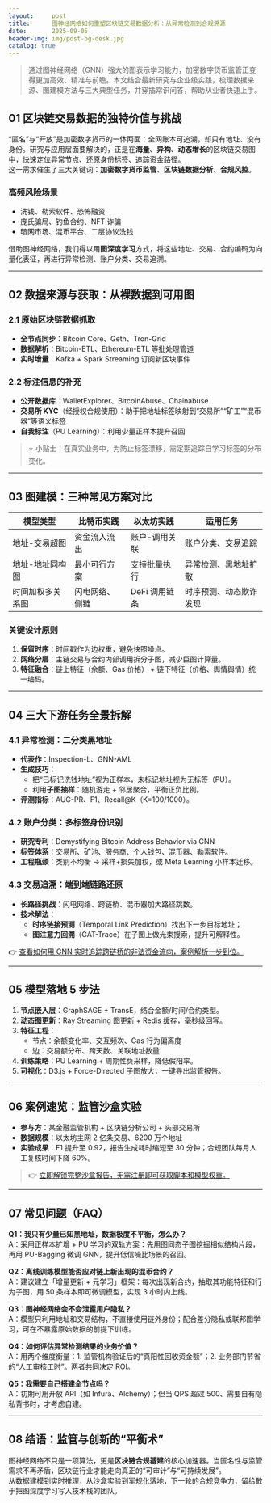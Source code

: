 ```yaml
---
layout:     post
title:      图神经网络如何重塑区块链交易数据分析：从异常检测到合规溯源
date:       2025-09-05
header-img: img/post-bg-desk.jpg
catalog: true
---
```


> 通过图神经网络（GNN）强大的图表示学习能力，加密数字货币监管正变得更加高效、精准与前瞻。本文结合最新研究与企业级实践，梳理数据来源、图建模方法与三大典型任务，并穿插常识问答，帮助从业者快速上手。

## 01 区块链交易数据的独特价值与挑战
“匿名”与“开放”是加密数字货币的一体两面：全网账本可追溯，却只有地址、没有身份。研究与应用层面要解决的，正是在**海量**、**异构**、**动态增长**的区块链交易图中，快速定位异常节点、还原身份标签、追踪资金路径。  
这一需求催生了三大关键词：**加密数字货币监管**、**区块链数据分析**、**合规风控**。

### 高频风险场景
- 洗钱、勒索软件、恐怖融资  
- 庞氏骗局、钓鱼合约、NFT 诈骗  
- 暗网市场、混币平台、二层协议洗钱

借助图神经网络，我们得以用**图深度学习**方式，将这些地址、交易、合约编码为向量化表征，再进行异常检测、账户分类、交易追溯。

---

## 02 数据来源与获取：从裸数据到可用图

### 2.1 原始区块链数据抓取
- **全节点同步**：Bitcoin Core、Geth、Tron-Grid  
- **数据解析**：Bitcoin-ETL、Ethereum-ETL 等批处理管道  
- **实时增量**：Kafka + Spark Streaming 订阅新区块事件

### 2.2 标注信息的补充
- **公开数据库**：WalletExplorer、BitcoinAbuse、Chainabuse  
- **交易所 KYC**（经授权合规使用）：助于把地址标签映射到“交易所”“矿工”“混币器”等语义标签  
- **自我标注**（PU Learning）：利用少量正样本提升召回

> ⭐ 小贴士：在真实业务中，为防止标签漂移，需定期追踪自学习标签的分布变化。

---

## 03 图建模：三种常见方案对比

| 模型类型            | 比特币实践       | 以太坊实践       | 适用任务                     |
|---------------------|------------------|------------------|------------------------------|
| 地址-交易超图       | 资金流入流出     | 账户-调用关联     | 账户分类、交易追踪           |
| 地址-地址同构图     | 最小可行方案     | 支持批量执行      | 异常检测、黑地址扩散         |
| 时间加权多关系图    | 闪电网络、侧链   | DeFi 调用链条     | 时序预测、动态欺诈发现       |

### 关键设计原则
1. **保留时序**：时间戳作为边权重，避免快照噪点。  
2. **网络分层**：主链交易与合约内部调用拆分子图，减少巨图计算量。  
3. **特征融合**：链上特征（余额、Gas 价格） + 链下特征（价格、舆情舆情）统一编码。

---

## 04 三大下游任务全景拆解

### 4.1 异常检测：二分类黑地址
- **代表作**：Inspection-L、GNN-AML  
- **生成技巧**：  
  - 把“已标记洗钱地址”视为正样本，未标记地址视为无标签（PU）。  
  - 利用**子图抽样**：随机游走 + 邻居聚合，平衡正负比例。  
- **评测指标**：AUC-PR、F1、Recall@K（K=100/1000）。

### 4.2 账户分类：多标签身份识别
- **研究专利**：Demystifying Bitcoin Address Behavior via GNN  
- **标签体系**：交易所、矿池、服务商、个人钱包、混币器、勒索软件。  
- **工程瓶颈**：类别不均衡 → 采样+损失加权，或 Meta Learning 小样本迁移。

### 4.3 交易追溯：端到端链路还原
- **长路径挑战**：闪电网络、跨链桥、混币器加大路径跳数。  
- **技术解法**：  
  - **时序链接预测**（Temporal Link Prediction）找出下一步目标地址；  
  - **图注意力回溯**（GAT-Trace）在子图上做光束搜索，提升可解释性。

👉 [查看如何用 GNN 实时追踪跨链桥的非法资金流向，案例解析一步到位。](https://okxdog.com/)

---

## 05 模型落地 5 步法

1. **节点嵌入层**：GraphSAGE + TransE，结合金额/时间/合约类型。  
2. **动态图更新**：Ray Streaming 图更新 + Redis 缓存，毫秒级回写。  
3. **特征工程**：  
   - 节点：余额变化率、交互频次、Gas 行为偏离度  
   - 边：交易额分布、跨天数、关联地址数量  
4. **训练策略**：PU Learning + 周期性负采样，降低假阳率。  
5. **可视化**：D3.js + Force-Directed 子图放大，一键导出监管报告。

---

## 06 案例速览：监管沙盒实验
- **参与方**：某金融监管机构 + 区块链分析公司 + 头部交易所  
- **数据规模**：以太坊主网 2 亿条交易、6200 万个地址  
- **实验成果**：F1 提升至 0.92，报告生成耗时缩短至 30 分钟；合规团队每月人工复核时间下降 60%。

> 👉 [立即解锁完整沙盒报告，无需注册即可获取脚本和模型权重。](https://okxdog.com/)

---

## 07 常见问题（FAQ）

**Q1：我只有少量已知黑地址，数据极度不平衡，怎么办？**  
A：采用正样本扩增 + PU 学习的双轨方案：先用图同态子图挖掘相似结构片段，再用 PU-Bagging 微调 GNN，提升低信噪比场景的召回。

**Q2：离线训练模型能否应对链上新出现的混币合约？**  
A：建议建立「增量更新 + 元学习」框架：每次出现新合约，抽取其功能特征和行为子图，用 50 条样本即可微调模型，实现 3 小时内上线。

**Q3：图神经网络会不会泄露用户隐私？**  
A：模型只利用地址和交易结构，不直接使用链外身份；配合差分隐私或联邦图学习，可在不暴露原始数据的前提下训练。

**Q4：如何评估异常检测结果的业务价值？**  
A：用两个维度衡量：1. 监管机构验证后的“真阳性回收资金额”；2. 业务部门节省的“人工审核工时”。两者共同决定 ROI。

**Q5：我需要自己搭建全节点吗？**  
A：初期可用开放 API（如 Infura、Alchemy）；但当 QPS 超过 500、需要自有隐私背书时，才考虑自建。

---

## 08 结语：监管与创新的“平衡术”
图神经网络不只是一项算法，更是**区块链合规基建**的核心加速器。当匿名性与监管需求不再矛盾，区块链行业才能走向真正的“可审计”与“可持续发展”。  
从数据建模到实时推理，从沙盒实验到军规化落地，下一轮的合规竞争力，留给敢于把图深度学习写入技术栈的团队。